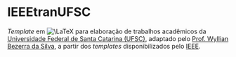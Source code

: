 # IEEEtranUFSC

_Template_ em ![\LaTeX](https://render.githubusercontent.com/render/math?math=%5CLaTeX) para elaboração de trabalhos acadêmicos da [Universidade Federal de Santa Catarina (UFSC)](http://ufsc.br/), adaptado pelo [Prof. Wyllian Bezerra da Silva](http://wyllian.prof.ufsc.br/), a partir dos _templates_ disponibilizados pelo [IEEE](https://journals.ieeeauthorcenter.ieee.org/create-your-ieee-journal-article/authoring-tools-and-templates/ieee-article-templates/templates-for-transactions).
